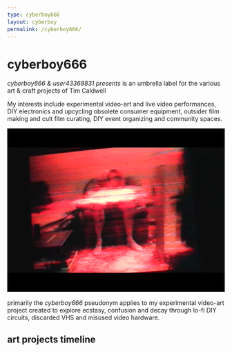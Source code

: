 ```yaml
---
type: cyberboy666
layout: cyberboy
permalink: /cyberboy666/
---
```


# cyberboy666

_cyberboy666 & user43368831 presents_ is an umbrella label for the various art & craft projects of Tim Caldwell


My interests include experimental video-art and live video performances, DIY electronics and upcycling obsolete consumer equipment, outsider film making and cult film curating, DIY event organizing and community spaces.

![image](/images/cyberboy666/cyberboy666-1.png)

primarily the _cyberboy666_ pseudonym applies to my experimental video-art project created to explore ecstasy, confusion and decay through lo-fi DIY circuits, discarded VHS and misused video hardware.



## art projects timeline

